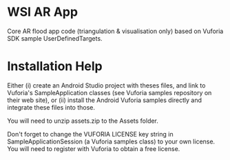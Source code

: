 # WSI AR App

Core AR flood app code (triangulation & visualisation only) based on Vuforia SDK sample UserDefinedTargets.

# Installation Help

Either (i) create an Android Studio project with theses files, and link to Vuforia's SampleApplication classes (see Vuforia samples repository on their web site), or (ii) install the Android Vuforia samples directly and integrate these files into those.

You will need to unzip assets.zip to the Assets folder.

Don't forget to change the VUFORIA LICENSE key string in SampleApplicationSession (a Vuforia samples class) to your own license. You will need to register with Vuforia to obtain a free license.

